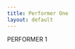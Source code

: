 ```yaml
---
title: Performer One
layout: default
---
```

PERFORMER 1
<iframe height="100%" width="100%" src="//157.245.120.46:/LiveApp/play.html?name=performer_one" frameborder="0" allow="accelerometer; autoplay; encrypted-media;" allowfullscreen=""></iframe>
